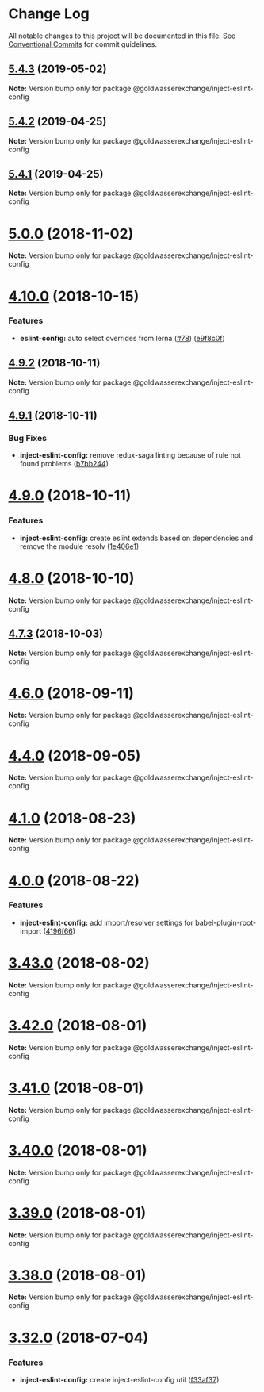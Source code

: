 # Change Log

All notable changes to this project will be documented in this file.
See [Conventional Commits](https://conventionalcommits.org) for commit guidelines.

## [5.4.3](https://github.com/goldwasserexchange/public/compare/v5.4.2...v5.4.3) (2019-05-02)

**Note:** Version bump only for package @goldwasserexchange/inject-eslint-config





## [5.4.2](https://github.com/goldwasserexchange/public/compare/v5.4.1...v5.4.2) (2019-04-25)

**Note:** Version bump only for package @goldwasserexchange/inject-eslint-config





## [5.4.1](https://github.com/goldwasserexchange/public/compare/v5.4.0...v5.4.1) (2019-04-25)

**Note:** Version bump only for package @goldwasserexchange/inject-eslint-config





# [5.0.0](https://github.com/goldwasserexchange/public/compare/v4.12.1...v5.0.0) (2018-11-02)

**Note:** Version bump only for package @goldwasserexchange/inject-eslint-config





# [4.10.0](https://github.com/goldwasserexchange/public/compare/v4.9.2...v4.10.0) (2018-10-15)


### Features

* **eslint-config:** auto select overrides from lerna ([#78](https://github.com/goldwasserexchange/public/issues/78)) ([e9f8c0f](https://github.com/goldwasserexchange/public/commit/e9f8c0f))





<a name="4.9.2"></a>
## [4.9.2](https://github.com/goldwasserexchange/public/compare/v4.9.1...v4.9.2) (2018-10-11)

**Note:** Version bump only for package @goldwasserexchange/inject-eslint-config





<a name="4.9.1"></a>
## [4.9.1](https://github.com/goldwasserexchange/public/compare/v4.9.0...v4.9.1) (2018-10-11)


### Bug Fixes

* **inject-eslint-config:** remove redux-saga linting because of rule not found problems ([b7bb244](https://github.com/goldwasserexchange/public/commit/b7bb244))





<a name="4.9.0"></a>
# [4.9.0](https://github.com/goldwasserexchange/public/compare/v4.8.0...v4.9.0) (2018-10-11)


### Features

* **inject-eslint-config:** create eslint extends based on dependencies and remove the module resolv ([1e406e1](https://github.com/goldwasserexchange/public/commit/1e406e1))





<a name="4.8.0"></a>
# [4.8.0](https://github.com/goldwasserexchange/public/compare/v4.7.3...v4.8.0) (2018-10-10)

**Note:** Version bump only for package @goldwasserexchange/inject-eslint-config





<a name="4.7.3"></a>
## [4.7.3](https://github.com/goldwasserexchange/javascript/tree/master/packages/ge-scripts/inject-eslint-config/compare/v4.7.2...v4.7.3) (2018-10-03)

**Note:** Version bump only for package @goldwasserexchange/inject-eslint-config





<a name="4.6.0"></a>
# [4.6.0](https://github.com/goldwasserexchange/javascript/tree/master/packages/ge-scripts/inject-eslint-config/compare/v4.5.0...v4.6.0) (2018-09-11)




**Note:** Version bump only for package @goldwasserexchange/inject-eslint-config

<a name="4.4.0"></a>
# [4.4.0](https://github.com/goldwasserexchange/javascript/tree/master/packages/ge-scripts/inject-eslint-config/compare/v4.3.1...v4.4.0) (2018-09-05)




**Note:** Version bump only for package @goldwasserexchange/inject-eslint-config

<a name="4.1.0"></a>
# [4.1.0](https://github.com/goldwasserexchange/javascript/tree/master/packages/ge-scripts/inject-eslint-config/compare/v4.0.2...v4.1.0) (2018-08-23)




**Note:** Version bump only for package @goldwasserexchange/inject-eslint-config

<a name="4.0.0"></a>
# [4.0.0](https://github.com/goldwasserexchange/javascript/tree/master/packages/inject-eslint-config/compare/v3.52.0...v4.0.0) (2018-08-22)


### Features

* **inject-eslint-config:** add import/resolver settings for babel-plugin-root-import ([4196f66](https://github.com/goldwasserexchange/javascript/tree/master/packages/inject-eslint-config/commit/4196f66))




<a name="3.43.0"></a>
# [3.43.0](https://github.com/goldwasserexchange/javascript/tree/master/packages/inject-eslint-config/compare/v3.42.0...v3.43.0) (2018-08-02)




**Note:** Version bump only for package @goldwasserexchange/inject-eslint-config

<a name="3.42.0"></a>
# [3.42.0](https://github.com/goldwasserexchange/javascript/tree/master/packages/inject-eslint-config/compare/v3.41.0...v3.42.0) (2018-08-01)




**Note:** Version bump only for package @goldwasserexchange/inject-eslint-config

<a name="3.41.0"></a>
# [3.41.0](https://github.com/goldwasserexchange/javascript/tree/master/packages/inject-eslint-config/compare/v3.37.0...v3.41.0) (2018-08-01)




**Note:** Version bump only for package @goldwasserexchange/inject-eslint-config

<a name="3.40.0"></a>
# [3.40.0](https://github.com/goldwasserexchange/javascript/tree/master/packages/inject-eslint-config/compare/v3.37.0...v3.40.0) (2018-08-01)




**Note:** Version bump only for package @goldwasserexchange/inject-eslint-config

<a name="3.39.0"></a>
# [3.39.0](https://github.com/goldwasserexchange/javascript/tree/master/packages/inject-eslint-config/compare/v3.37.0...v3.39.0) (2018-08-01)




**Note:** Version bump only for package @goldwasserexchange/inject-eslint-config

<a name="3.38.0"></a>
# [3.38.0](https://github.com/goldwasserexchange/javascript/tree/master/packages/inject-eslint-config/compare/v3.37.0...v3.38.0) (2018-08-01)




**Note:** Version bump only for package @goldwasserexchange/inject-eslint-config

<a name="3.32.0"></a>
# [3.32.0](https://github.com/goldwasserexchange/javascript/tree/master/packages/inject-eslint-config/compare/v3.31.0...v3.32.0) (2018-07-04)


### Features

* **inject-eslint-config:** create inject-eslint-config util ([f33af37](https://github.com/goldwasserexchange/javascript/tree/master/packages/inject-eslint-config/commit/f33af37))
